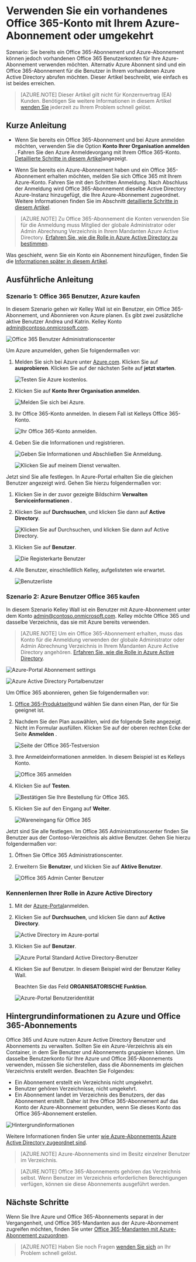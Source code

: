 <properties
    pageTitle="Freigeben einer Azure AD-Mandanten über Office 365 und Azure-Abonnements | Microsoft Azure"
    description="Erfahren Sie, wie Ihre Office 365 Azure AD-Mandanten und Benutzer mit Ihrem Azure-Abonnement freigeben oder umgekehrt"
    services=""
    documentationCenter=""
    authors="JiangChen79"
    manager="mbaldwin"
    editor=""
    tags="billing,top-support-issue"/>

<tags
    ms.service="billing"
    ms.workload="na"
    ms.tgt_pltfrm="ibiza"
    ms.devlang="na"
    ms.topic="article"
    ms.date="08/17/2016"
    ms.author="cjiang"/>

# <a name="use-an-existing-office-365-account-with-your-azure-subscription-or-vice-versa"></a>Verwenden Sie ein vorhandenes Office 365-Konto mit Ihrem Azure-Abonnement oder umgekehrt
Szenario: Sie bereits ein Office 365-Abonnement und Azure-Abonnement können jedoch vorhandenen Office 365 Benutzerkonten für Ihre Azure-Abonnement verwenden möchten. Alternativ Azure Abonnent sind und ein Office 365-Abonnement für die Benutzer in Ihrem vorhandenen Azure Active Directory abrufen möchten. Dieser Artikel beschreibt, wie einfach es ist beides erreichen.

> [AZURE.NOTE] Dieser Artikel gilt nicht für Konzernvertrag (EA) Kunden. Benötigen Sie weitere Informationen in diesem Artikel [wenden Sie](https://portal.azure.com/?#blade/Microsoft_Azure_Support/HelpAndSupportBlade) jederzeit zu Ihrem Problem schnell gelöst.


## <a name="quick-guidance"></a>Kurze Anleitung

- Wenn Sie bereits ein Office 365-Abonnement und bei Azure anmelden möchten, verwenden Sie die Option **Konto Ihrer Organisation anmelden** . Fahren Sie den Azure Anmeldevorgang mit Ihrem Office 365-Konto. [Detaillierte Schritte in diesem Artikel](#s1)angezeigt.

- Wenn Sie bereits ein Azure-Abonnement haben und ein Office 365-Abonnement erhalten möchten, melden Sie sich Office 365 mit Ihrem Azure-Konto. Fahren Sie mit den Schritten Anmeldung. Nach Abschluss der Anmeldung wird Office 365-Abonnement dieselbe Active Directory Azure-Instanz hinzugefügt, die Ihre Azure-Abonnement zugeordnet. Weitere Informationen finden Sie im Abschnitt [detaillierte Schritte in diesem Artikel](#s2).

>[AZURE.NOTE] Zu Office 365-Abonnement die Konten verwenden Sie für die Anmeldung muss Mitglied der globale Administrator oder Admin Abrechnung Verzeichnis in Ihrem Mandanten Azure Active Directory. [Erfahren Sie, wie die Rolle in Azure Active Directory zu bestimmen](#how-to-know-your-role-in-your-azure-active-directory).

Was geschieht, wenn Sie ein Konto ein Abonnement hinzufügen, finden Sie die [Informationen später in diesem Artikel](#background-information).

## <a name="detailed-steps"></a>Ausführliche Anleitung
<a id="s1"></a>
### <a name="scenario-1-office-365-users-who-plan-to-buy-azure"></a>Szenario 1: Office 365 Benutzer, Azure kaufen
In diesem Szenario gehen wir Kelley Wall ist ein Benutzer, ein Office 365-Abonnement, und Abonnieren von Azure planen. Es gibt zwei zusätzliche aktive Benutzer Andrea und Katrin. Kelley Konto admin@contoso.onmicrosoft.com.

![Office 365 Benutzer Administrationscenter](./media/billing-use-existing-office-365-account-azure-subscription/1-office365-users-admin-center.png)

Um Azure anzumelden, gehen Sie folgendermaßen vor:

1. Melden Sie sich bei Azure unter [Azure.com](https://azure.microsoft.com/). Klicken Sie auf **ausprobieren**. Klicken Sie auf der nächsten Seite auf **jetzt starten**.

    ![Testen Sie Azure kostenlos.](./media/billing-use-existing-office-365-account-azure-subscription/2-azure-signup-try-free.png)

2. Klicken Sie auf **Konto Ihrer Organisation anmelden**.

    ![Melden Sie sich bei Azure.](./media/billing-use-existing-office-365-account-azure-subscription/3-sign-in-to-azure.png)

3. Ihr Office 365-Konto anmelden. In diesem Fall ist Kelleys Office 365-Konto.

    ![Ihr Office 365-Konto anmelden.](./media/billing-use-existing-office-365-account-azure-subscription/4-sign-in-with-org-account.png)

4. Geben Sie die Informationen und registrieren.

    ![Geben Sie Informationen und Abschließen Sie Anmeldung.](./media/billing-use-existing-office-365-account-azure-subscription/5-azure-sign-up-fill-information.png)

    ![Klicken Sie auf meinem Dienst verwalten.](./media/billing-use-existing-office-365-account-azure-subscription/6-azure-start-managing-my-service.png)

Jetzt sind Sie alle festlegen. In Azure-Portal erhalten Sie die gleichen Benutzer angezeigt wird. Gehen Sie hierzu folgendermaßen vor:

1. Klicken Sie in der zuvor gezeigte Bildschirm **Verwalten Serviceinformationen** .
2. Klicken Sie auf **Durchsuchen**, und klicken Sie dann auf **Active Directory**.

    ![Klicken Sie auf Durchsuchen, und klicken Sie dann auf Active Directory.](./media/billing-use-existing-office-365-account-azure-subscription/7-azure-portal-browse-ad.png)

3. Klicken Sie auf **Benutzer**.

    ![Die Registerkarte Benutzer](./media/billing-use-existing-office-365-account-azure-subscription/8-azure-portal-ad-users-tab.png)

4. Alle Benutzer, einschließlich Kelley, aufgelisteten wie erwartet.

    ![Benutzerliste](./media/billing-use-existing-office-365-account-azure-subscription/9-azure-portal-ad-users.png)

<a id="s2"></a>
### <a name="scenario-2-azure-users-who-plan-to-buy-office-365"></a>Szenario 2: Azure Benutzer Office 365 kaufen

In diesem Szenario Kelley Wall ist ein Benutzer mit Azure-Abonnement unter dem Konto admin@contoso.onmicrosoft.com. Kelley möchte Office 365 und dasselbe Verzeichnis, das sie mit Azure bereits verwenden.

>[AZURE.NOTE] Um ein Office 365-Abonnement erhalten, muss das Konto für die Anmeldung verwenden der globale Administrator oder Admin Abrechnung Verzeichnis in Ihrem Mandanten Azure Active Directory angehören. [Erfahren Sie, wie die Rolle in Azure Active Directory](#how-to-know-your-role-in-your-azure-active-directory).

![Azure-Portal Abonnement settings](./media/billing-use-existing-office-365-account-azure-subscription/10-azure-portal-settings-subscription.png)

![Azure Active Directory Portalbenutzer](./media/billing-use-existing-office-365-account-azure-subscription/11-azure-portal-ads-users.png)

Um Office 365 abonnieren, gehen Sie folgendermaßen vor:

1. [Office 365-Produktseite](https://products.office.com/business)und wählen Sie dann einen Plan, der für Sie geeignet ist.
2. Nachdem Sie den Plan auswählen, wird die folgende Seite angezeigt. Nicht im Formular ausfüllen. Klicken Sie auf der oberen rechten Ecke der Seite **Anmelden** .

    ![Seite der Office 365-Testversion](./media/billing-use-existing-office-365-account-azure-subscription/12-office-365-trial-page.png)

3. Ihre Anmeldeinformationen anmelden. In diesem Beispiel ist es Kelleys Konto.

    ![Office 365 anmelden](./media/billing-use-existing-office-365-account-azure-subscription/13-office-365-sign-in.png)

4. Klicken Sie auf **Testen**.

    ![Bestätigen Sie Ihre Bestellung für Office 365.](./media/billing-use-existing-office-365-account-azure-subscription/14-office-365-confirm-your-order.png)

5. Klicken Sie auf den Eingang auf **Weiter**.

    ![Wareneingang für Office 365](./media/billing-use-existing-office-365-account-azure-subscription/15-office-365-order-receipt.png)

Jetzt sind Sie alle festlegen. Im Office 365 Administrationscenter finden Sie Benutzer aus der Contoso-Verzeichnis als aktive Benutzer. Gehen Sie hierzu folgendermaßen vor:

1. Öffnen Sie Office 365 Administrationscenter.
2. Erweitern Sie **Benutzer**, und klicken Sie auf **Aktive Benutzer**.

    ![Office 365 Admin Center Benutzer](./media/billing-use-existing-office-365-account-azure-subscription/16-office-365-admin-center-users.png)

### <a name="how-to-know-your-role-in-your-azure-active-directory"></a>Kennenlernen Ihrer Rolle in Azure Active Directory

1. Mit der [Azure-Portal](https://portal.azure.com/)anmelden.
2. Klicken Sie auf **Durchsuchen**, und klicken Sie dann auf **Active Directory**.

    ![Active Directory im Azure-portal](./media/billing-use-existing-office-365-account-azure-subscription/7-azure-portal-browse-ad.png)

3. Klicken Sie auf **Benutzer**.

    ![Azure Portal Standard Active Directory-Benutzer](./media/billing-use-existing-office-365-account-azure-subscription/17-azure-portal-default-ad-users.png)

4. Klicken Sie auf Benutzer. In diesem Beispiel wird der Benutzer Kelley Wall.

    Beachten Sie das Feld **ORGANISATORISCHE Funktion**.

    ![Azure-Portal Benutzeridentität](./media/billing-use-existing-office-365-account-azure-subscription/18-azure-portal-user-identity.png)

## <a name="background-information-about-azure-and-office-365-subscriptions"></a>Hintergrundinformationen zu Azure und Office 365-Abonnements
Office 365 und Azure nutzen Azure Active Directory Benutzer und Abonnements zu verwalten. Sollten Sie ein Azure-Verzeichnis als ein Container, in dem Sie Benutzer und Abonnements gruppieren können. Um dasselbe Benutzerkonto für Ihre Azure und Office 365-Abonnements verwenden, müssen Sie sicherstellen, dass die Abonnements im gleichen Verzeichnis erstellt werden. Beachten Sie Folgendes:

- Ein Abonnement erstellt ein Verzeichnis nicht umgekehrt.
- Benutzer gehören Verzeichnisse, nicht umgekehrt.
- Ein Abonnement landet im Verzeichnis des Benutzers, der das Abonnement erstellt. Daher ist Ihre Office 365-Abonnement auf das Konto der Azure-Abonnement gebunden, wenn Sie dieses Konto das Office 365-Abonnement erstellen.

![Hintergrundinformationen](./media/billing-use-existing-office-365-account-azure-subscription/19-background-information.png)

Weitere Informationen finden Sie unter [wie Azure-Abonnements Azure Active Directory zugeordnet sind](./active-directory/active-directory-how-subscriptions-associated-directory.md).

>[AZURE.NOTE] Azure-Abonnements sind im Besitz einzelner Benutzer im Verzeichnis.

>[AZURE.NOTE] Office 365-Abonnements gehören das Verzeichnis selbst. Wenn Benutzer im Verzeichnis erforderlichen Berechtigungen verfügen, können sie diese Abonnements ausgeführt werden.

## <a name="next-steps"></a>Nächste Schritte
Wenn Sie Ihre Azure und Office 365-Abonnements separat in der Vergangenheit, und Office 365-Mandanten aus der Azure-Abonnement zugreifen möchten, finden Sie unter [Office 365-Mandanten mit Azure-Abonnement zuzuordnen](billing-add-office-365-tenant-to-azure-subscription.md).

> [AZURE.NOTE] Haben Sie noch Fragen [wenden Sie sich](https://portal.azure.com/?#blade/Microsoft_Azure_Support/HelpAndSupportBlade) an Ihr Problem schnell gelöst.
